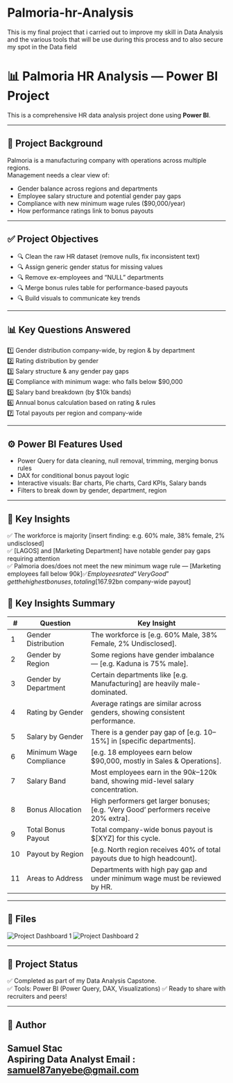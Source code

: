 # Palmoria-hr-Analysis
This is my final project that i carried out to improve my skill in Data Analysis and the various tools that will be use during this process and to also secure my spot in the Data field



# 📊 Palmoria HR Analysis — Power BI Project

This is a comprehensive HR data analysis project done using **Power BI**.

---

## 📌 **Project Background**

Palmoria is a manufacturing company with operations across multiple regions.  
Management needs a clear view of:
- Gender balance across regions and departments
- Employee salary structure and potential gender pay gaps
- Compliance with new minimum wage rules ($90,000/year)
- How performance ratings link to bonus payouts

---

## ✅ **Project Objectives**

- 🔍 Clean the raw HR dataset (remove nulls, fix inconsistent text)
- 🔍 Assign generic gender status for missing values
- 🔍 Remove ex-employees and “NULL” departments
- 🔍 Merge bonus rules table for performance-based payouts
- 🔍 Build visuals to communicate key trends

---

## 📊 **Key Questions Answered**

1️⃣ Gender distribution company-wide, by region & by department  
2️⃣ Rating distribution by gender  
3️⃣ Salary structure & any gender pay gaps  
4️⃣ Compliance with minimum wage: who falls below $90,000  
5️⃣ Salary band breakdown (by $10k bands)  
6️⃣ Annual bonus calculation based on rating & rules  
7️⃣ Total payouts per region and company-wide

---

## ⚙️ **Power BI Features Used**

- Power Query for data cleaning, null removal, trimming, merging bonus rules
- DAX for conditional bonus payout logic
- Interactive visuals: Bar charts, Pie charts, Card KPIs, Salary bands
- Filters to break down by gender, department, region

---

## 📌 **Key Insights**

✅ The workforce is majority [insert finding: e.g. 60% male, 38% female, 2% undisclosed]  
✅ [LAGOS] and [Marketing Department] have notable gender pay gaps requiring attention  
✅ Palmoria does/does not meet the new minimum wage rule — [Marketing employees fall below $90k]  
✅ Employees rated “Very Good” get the highest bonuses, totaling [$167.92bn company-wide payout]  


## 📌 **Key Insights Summary**

| # | Question | Key Insight |
|---|-----------------------------|---------------------------------------------------------------|
| 1 | Gender Distribution | The workforce is [e.g. 60% Male, 38% Female, 2% Undisclosed]. |
| 2 | Gender by Region | Some regions have gender imbalance — [e.g. Kaduna is 75% male]. |
| 3 | Gender by Department | Certain departments like [e.g. Manufacturing] are heavily male-dominated. |
| 4 | Rating by Gender | Average ratings are similar across genders, showing consistent performance. |
| 5 | Salary by Gender | There is a gender pay gap of [e.g. 10–15%] in [specific departments]. |
| 6 | Minimum Wage Compliance | [e.g. 18 employees earn below $90,000, mostly in Sales & Operations]. |
| 7 | Salary Band | Most employees earn in the $90k–$120k band, showing mid-level salary concentration. |
| 8 | Bonus Allocation | High performers get larger bonuses; [e.g. ‘Very Good’ performers receive 20% extra]. |
| 9 | Total Bonus Payout | Total company-wide bonus payout is $[XYZ] for this cycle. |
| 10 | Payout by Region | [e.g. North region receives 40% of total payouts due to high headcount]. |
| 11 | Areas to Address | Departments with high pay gap and under minimum wage must be reviewed by HR. |

---

## 📁 **Files**
![Project Dashboard 1](https://github.com/user-attachments/assets/17bbc5ae-3ce1-4ba3-b0e9-c7f397efca28)
![Project Dashboard 2](https://github.com/user-attachments/assets/0c4a8263-828f-45b6-b7cf-2098b10d4b96)


---

## 🚀 **Project Status**

✅ Completed as part of my Data Analysis Capstone.  
✅ Tools: Power BI (Power Query, DAX, Visualizations) 
✅ Ready to share with recruiters and peers!

---

## 👤 **Author**

**Samuel Stac**  
Aspiring Data Analyst
Email : samuel87anyebe@gmail.com
---


